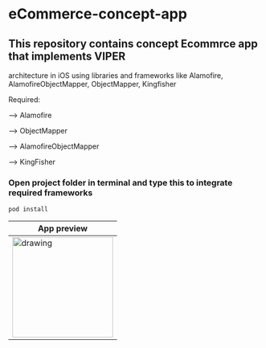 # eCommerce-concept-app
## This repository contains concept Ecommrce app that implements VIPER
architecture in iOS using libraries and frameworks 
like Alamofire, AlamofireObjectMapper, ObjectMapper, Kingfisher 

Required: 

--> Alamofire 

--> ObjectMapper

--> AlamofireObjectMapper

--> KingFisher

### Open project folder in terminal and type this to integrate required frameworks
~~~
pod install
~~~

| App preview | 
| ------------- |
| <img src="https://user-images.githubusercontent.com/44157132/186978870-72fcc3ee-bf41-4b74-b791-31701853c8cc.gif" alt="drawing" width="200"/> |
